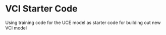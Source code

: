 # VCI Starter Code

Using training code for the UCE model as starter code for building out new VCI model
